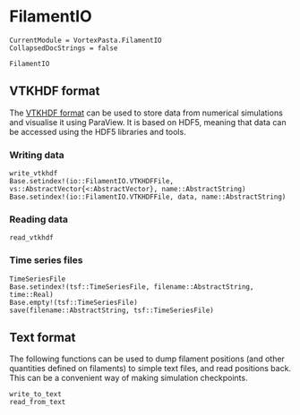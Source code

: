 # FilamentIO

```@meta
CurrentModule = VortexPasta.FilamentIO
CollapsedDocStrings = false
```

```@docs
FilamentIO
```

## VTKHDF format

The [VTKHDF format](https://docs.vtk.org/en/latest/design_documents/VTKFileFormats.html#vtkhdf-file-format)
can be used to store data from numerical simulations and visualise it using ParaView.
It is based on HDF5, meaning that data can be accessed using the HDF5 libraries and tools.

### Writing data

```@docs
write_vtkhdf
Base.setindex!(io::FilamentIO.VTKHDFFile, vs::AbstractVector{<:AbstractVector}, name::AbstractString)
Base.setindex!(io::FilamentIO.VTKHDFFile, data, name::AbstractString)
```

### Reading data

```@docs
read_vtkhdf
```

### Time series files

```@docs
TimeSeriesFile
Base.setindex!(tsf::TimeSeriesFile, filename::AbstractString, time::Real)
Base.empty!(tsf::TimeSeriesFile)
save(filename::AbstractString, tsf::TimeSeriesFile)
```

## Text format

The following functions can be used to dump filament positions (and other
quantities defined on filaments) to simple text files, and read positions back.
This can be a convenient way of making simulation checkpoints.

```@docs
write_to_text
read_from_text
```
